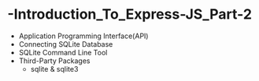 # -Introduction_To_Express-JS_Part-2

- Application Programming Interface(API)
- Connecting SQLite Database
- SQLite Command Line Tool
- Third-Party Packages
  - sqlite & sqlite3
